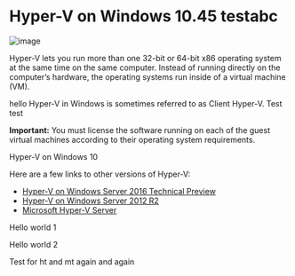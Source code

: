 # Hyper-V on Windows 10.45 testabc

![image](media/1.png)

Hyper-V lets you run more than one 32-bit or 64-bit x86 operating system at the same time on the same computer. Instead of running directly on the computer’s hardware, the operating systems run inside of a virtual machine (VM).

hello
Hyper-V in Windows is sometimes referred to as Client Hyper-V. Test test

**Important:** You must license the software running on each of the guest virtual machines according to their operating system requirements.

Hyper-V on Windows 10

Here are a few links to other versions of Hyper-V:
*  [Hyper-V on Windows Server 2016 Technical Preview](https://technet.microsoft.com/en-us/library/mt126117.aspx)
*  [Hyper-V on Windows Server 2012 R2](https://technet.microsoft.com/en-us/library/hh831531.aspx)
*  [Microsoft Hyper-V Server](https://technet.microsoft.com/library/hh923062.aspx)


Hello world 1 

Hello world 2

Test for ht and mt again and again


